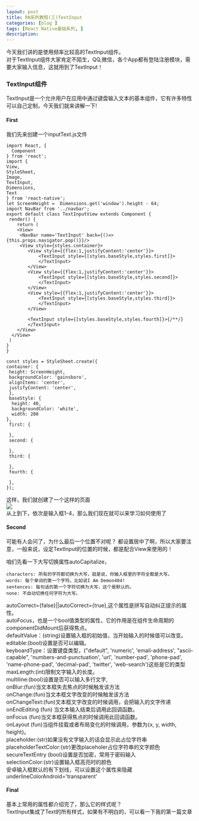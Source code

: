 ```yaml
---
layout: post
title: RN系列教程(三)TextInput
categories: [blog ]
tags: [React Native基础系列, ]
description: 
---  
```


今天我们讲的是使用频率比较高的TextInput组件。  
对于TextInput组件大家肯定不陌生，QQ,微信，各个App都有登陆注册模块，需要大家输入信息，这就用到了TextInput！  

###   TextInput组件  

TextInput是一个允许用户在应用中通过键盘输入文本的基本组件，它有许多特性可以自己定制，今天我们就来讲解一下!  
####	First  
我们先来创建一个inputText.js文件   
	 
	import React, {
  	  Component
	} from 'react';
	import {
  	View,
  	StyleSheet,
  	Image,
  	TextInput,
  	Dimensions,
  	Text
	} from 'react-native';
	let ScreenHeight = 	Dimensions.get('window').height - 64;
	import NavBar from '../navbar';
	export default class TextInputView extends Component {
 	 render() {
    	return (
      	<View>
       	 <NavBar name='TextInput' back={()=>{this.props.navigator.pop()}}/>
       	 <View style={styles.container}>
          	<View style={{flex:1,justifyContent:'center'}}>
           		<TextInput style={[styles.baseStyle,styles.first]}>
           		</TextInput>
          	</View>
          	<View style={{flex:1,justifyContent:'center'}}>
            	<TextInput style={[styles.baseStyle,styles.second]}>
           		</TextInput>
          	</View>
          	<View style={{flex:1,justifyContent:'center'}}>
           		<TextInput style={[styles.baseStyle,styles.third]}>
            	</TextInput>
          	</View>

            <TextInput style={[styles.baseStyle,styles.fourth]}>{/**/}
            </TextInput>
        </View>
      </View>
   	 )
  	}
	}

	const styles = StyleSheet.create({
  	container: {
   	 height: ScreenHeight,
   	 backgroundColor: 'gainsboro',
   	 alignItems: 'center',
   	 justifyContent: 'center',
 	 },
 	 baseStyle: {
  	  height: 40,
  	  backgroundColor: 'white',
  	  width: 200
  	},
 	 first: {
	
 	 },
 	 second: {
		
 	 },
 	 third: {
	
  	 },
  	 fourth: {

  	 },
	});
	
这样，我们就创建了一个这样的页面  
![](http://upload-images.jianshu.io/upload_images/2781235-3ce0f8e5f73960bc.png?imageMogr2/auto-orient/strip%7CimageView2/2/w/1240)  
从上到下，依次是输入框1-4，那么我们现在就可以来学习如何使用了  

####	Second  
可能有人会问了，为什么最后一个位置不对呢？
都设置居中了啊，所以大家要注意，一般来说，设定TextInput的位置的时候，都是配合View来使用的！  

咱们先看一下大写切换属性autoCapitalize，   
 
	characters: 所有的字符都切换为大写，就是说，你输入框里的字符全都是大写。  
	words: 每个单词的第一个字符。比如说I Am Demon404!  
	sentences: 每句话的第一个字符切换为大写，这个是默认的。  
	none: 不自动切换任何字符为大写。    
autoCorrect={false}||autoCorrect={true},这个属性是拼写自动纠正提示的属性。  
autoFocus，也是一个bool值类型的属性，它的作用是在组件生命周期的componentDidMount后获得焦点。  
defaultValue：(string)设置输入框的初始值，当开始输入的时候值可以改变。  
editable:(bool)设置是否可以编辑。  
keyboardType：设置键盘类型，("default", 'numeric', 'email-address', "ascii-capable", 'numbers-and-punctuation', 'url', 'number-pad', 'phone-pad', 'name-phone-pad', 'decimal-pad', 'twitter', 'web-search')这些是它的类型  
maxLength:(int)限制文字输入的长度。    
multiline:(bool)设置是否可以输入多行文字,  
onBlur:(fun)当文本框失去焦点的时候触发该方法  
onChange:(fun)当文本框文字改变的时候触发该方法  
onChangeText:(fun)文本框文字改变的时候调用，会把输入的文字传递    
onEndEditing (fun) 当文本输入结束后调用此回调函数。  
onFocus (fun)当文本框获得焦点的时候调用此回调函数。  
onLayout (fun)当组件挂载或者布局变化的时候调用，参数为{x, y, width, height}。  
placeholder:(str)如果没有文字输入的话会显示此占位字符串  
placeholderTextColor:(str)更改placeholer占位字符串的文字颜色  
secureTextEntry (bool)设置是否加密，常用于密码输入  
selectionColor:(str)设置输入框高亮时的颜色  
安卓输入框默认的有下划线，可以设置这个属性来隐藏  
underlineColorAndroid='transparent'   
####	Final 
基本上常用的属性都介绍完了，那么它的样式呢？  
TextInput集成了Text的所有样式，如果有不明白的，可以看一下我的第一篇文章  




  

	
		
